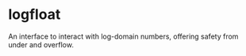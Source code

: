 # logfloat
An interface to interact with log-domain numbers, offering safety from under and overflow.
